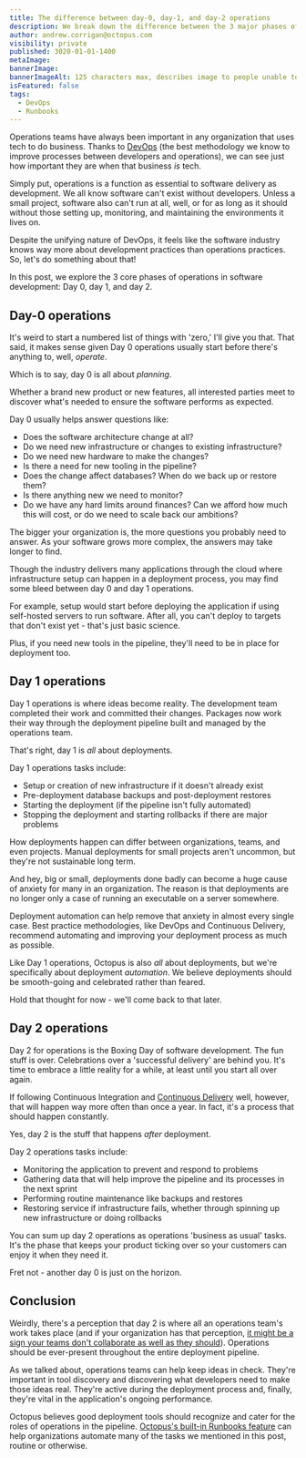 ```yaml
---
title: The difference between day-0, day-1, and day-2 operations
description: We break down the difference between the 3 major phases of operations in DevOps
author: andrew.corrigan@octopus.com
visibility: private
published: 3020-01-01-1400
metaImage: 
bannerImage: 
bannerImageAlt: 125 characters max, describes image to people unable to see it.
isFeatured: false
tags: 
  - DevOps
  - Runbooks
---
```


Operations teams have always been important in any organization that uses tech to do business. Thanks to [DevOps](https://octopus.com/devops/) (the best methodology we know to improve processes between developers and operations), we can see just how important they are when that business *is* tech.

Simply put, operations is a function as essential to software delivery as development. We all know software can't exist without developers. Unless a small project, software also can't run at all, well, or for as long as it should without those setting up, monitoring, and maintaining the environments it lives on.

Despite the unifying nature of DevOps, it feels like the software industry knows way more about development practices than operations practices. So, let's do something about that!

In this post, we explore the 3 core phases of operations in software development: Day 0, day 1, and day 2.

## Day-0 operations

It's weird to start a numbered list of things with 'zero,' I'll give you that. That said, it makes sense given Day 0 operations usually start before there's anything to, well, *operate*.

Which is to say, day 0 is all about *planning*.

Whether a brand new product or new features, all interested parties meet to discover what's needed to ensure the software performs as expected.

Day 0 usually helps answer questions like:

- Does the software architecture change at all?
- Do we need new infrastructure or changes to existing infrastructure?
- Do we need new hardware to make the changes?
- Is there a need for new tooling in the pipeline?
- Does the change affect databases? When do we back up or restore them?
- Is there anything new we need to monitor?
- Do we have any hard limits around finances? Can we afford how much this will cost, or do we need to scale back our ambitions?

The bigger your organization is, the more questions you probably need to answer. As your software grows more complex, the answers may take longer to find.

Though the industry delivers many applications through the cloud where infrastructure setup can happen in a deployment process, you may find some bleed between day 0 and day 1 operations.

For example, setup would start before deploying the application if using self-hosted servers to run software. After all, you can't deploy to targets that don't exist yet - that's just basic science.

Plus, if you need new tools in the pipeline, they'll need to be in place for deployment too.

## Day 1 operations

Day 1 operations is where ideas become reality. The development team completed their work and committed their changes. Packages now work their way through the deployment pipeline built and managed by the operations team.

That's right, day 1 is *all* about deployments.

Day 1 operations tasks include:

- Setup or creation of new infrastructure if it doesn't already exist
- Pre-deployment database backups and post-deployment restores
- Starting the deployment (if the pipeline isn't fully automated)
- Stopping the deployment and starting rollbacks if there are major problems

How deployments happen can differ between organizations, teams, and even projects. Manual deployments for small projects aren't uncommon, but they're not sustainable long term.

And hey, big or small, deployments done badly can become a huge cause of anxiety for many in an organization. The reason is that deployments are no longer only a case of running an executable on a server somewhere.

Deployment automation can help remove that anxiety in almost every single case. Best practice methodologies, like DevOps and Continuous Delivery, recommend automating and improving your deployment process as much as possible.

Like Day 1 operations, Octopus is also *all* about deployments, but we're specifically about deployment *automation*. We believe deployments should be smooth-going and celebrated rather than feared.

Hold that thought for now - we'll come back to that later.

## Day 2 operations

Day 2 for operations is the Boxing Day of software development. The fun stuff is over. Celebrations over a 'successful delivery' are behind you. It's time to embrace a little reality for a while, at least until you start all over again.

If following Continuous Integration and [Continuous Delivery](https://octopus.com/devops/continuous-delivery/) well, however, that will happen way more often than once a year. In fact, it's a process that should happen constantly.

Yes, day 2 is the stuff that happens *after* deployment.

Day 2 operations tasks include:

- Monitoring the application to prevent and respond to problems
- Gathering data that will help improve the pipeline and its processes in the next sprint
- Performing routine maintenance like backups and restores
- Restoring service if infrastructure fails, whether through spinning up new infrastructure or doing rollbacks

You can sum up day 2 operations as operations 'business as usual' tasks. It's the phase that keeps your product ticking over so your customers can enjoy it when they need it.

Fret not - another day 0 is just on the horizon.

## Conclusion

Weirdly, there's a perception that day 2 is where all an operations team's work takes place (and if your organization has that perception, [it might be a sign your teams don't collaborate as well as they should](https://octopus.com/devops/culture/)). Operations should be ever-present throughout the entire deployment pipeline.

As we talked about, operations teams can help keep ideas in check. They're important in tool discovery and discovering what developers need to make those ideas real. They're active during the deployment process and, finally, they're vital in the application's ongoing performance.

Octopus believes good deployment tools should recognize and cater for the roles of operations in the pipeline. [Octopus's built-in Runbooks feature](https://octopus.com/features/runbooks) can help organizations automate many of the tasks we mentioned in this post, routine or otherwise.